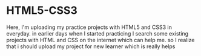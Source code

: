 # HTML5-CSS3
Here, I'm uploading my practice projects with HTML5 and CSS3 in everyday.
in earlier days when I started practicing I search some existing projects with HTML and CSS on the internet which can help me.
so I realize that i should upload my project for new learner which is really helps 

